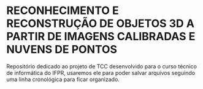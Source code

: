 # RECONHECIMENTO E RECONSTRUÇÃO DE OBJETOS 3D A PARTIR DE IMAGENS CALIBRADAS E NUVENS DE PONTOS

Repositório dedicado ao projeto de TCC desenvolvido para o curso técnico de informática do IFPR, usaremos ele para poder salvar arquivos seguindo uma linha cronológica para ficar organizado.



